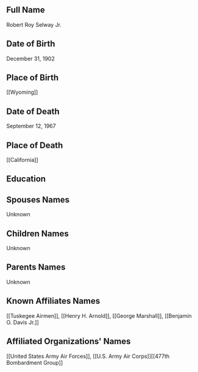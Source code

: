 ## Full Name
Robert Roy Selway Jr.

## Date of Birth
December 31, 1902

## Place of Birth
[[Wyoming]]

## Date of Death
September 12, 1967

## Place of Death
[[California]]

## Education


## Spouses Names
Unknown

## Children Names
Unknown

## Parents Names
Unknown

## Known Affiliates Names
[[Tuskegee Airmen]], [[Henry H. Arnold]], [[George Marshall]], [[Benjamin O. Davis Jr.]]

## Affiliated Organizations' Names
[[United States Army Air Forces]], [[U.S. Army Air Corps]][[477th Bombardment Group]]